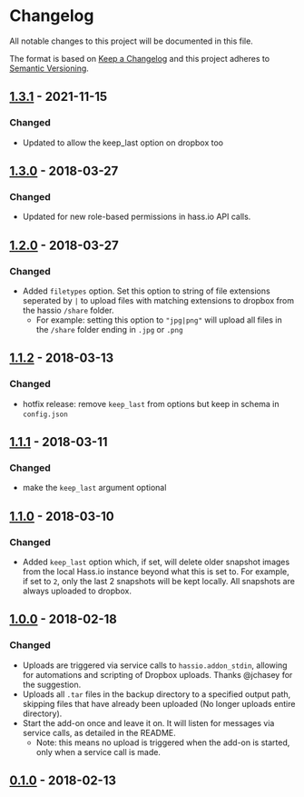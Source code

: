 # Changelog
All notable changes to this project will be documented in this file.

The format is based on [Keep a Changelog](http://keepachangelog.com/en/1.0.0/)
and this project adheres to [Semantic Versioning](http://semver.org/spec/v2.0.0.html).

## [1.3.1](https://github.com/danielwelch/hassio-dropbox-sync/releases/tag/v1.3.1) - 2021-11-15
### Changed
- Updated to allow the keep_last option on dropbox too
## [1.3.0](https://github.com/danielwelch/hassio-dropbox-sync/releases/tag/v1.1.2) - 2018-03-27
### Changed
- Updated for new role-based permissions in hass.io API calls.
## [1.2.0](https://github.com/danielwelch/hassio-dropbox-sync/releases/tag/v1.1.2) - 2018-03-27
### Changed
- Added `filetypes` option. Set this option to string of file extensions seperated by `|` to upload files with matching extensions to dropbox from the hassio `/share` folder.
    - For example: setting this option to `"jpg|png"` will upload all files in the `/share` folder ending in `.jpg` or `.png`

## [1.1.2](https://github.com/danielwelch/hassio-dropbox-sync/releases/tag/v1.1.2) - 2018-03-13
### Changed
- hotfix release: remove `keep_last` from options but keep in schema in `config.json`

## [1.1.1](https://github.com/danielwelch/hassio-dropbox-sync/releases/tag/v1.1.1) - 2018-03-11
### Changed
- make the `keep_last` argument optional

## [1.1.0](https://github.com/danielwelch/hassio-dropbox-sync/releases/tag/v1.1.0) - 2018-03-10
### Changed
- Added `keep_last` option which, if set, will delete older snapshot images from the local Hass.io instance beyond what this is set to. For example, if set to `2`, only the last 2 snapshots will be kept locally. All snapshots are always uploaded to dropbox.

## [1.0.0](https://github.com/danielwelch/hassio-dropbox-sync/releases/tag/v1.0.0) - 2018-02-18
### Changed
- Uploads are triggered via service calls to `hassio.addon_stdin`, allowing for automations and scripting of Dropbox uploads. Thanks @jchasey for the suggestion.
- Uploads all `.tar` files in the backup directory to a specified output path, skipping files that have already been uploaded (No longer uploads entire directory).
- Start the add-on once and leave it on. It will listen for messages via service calls, as detailed in the README.
  - Note: this means no upload is triggered when the add-on is started, only when a service call is made.

## [0.1.0](https://github.com/danielwelch/hassio-dropbox-sync/releases/tag/0.1.0) - 2018-02-13
